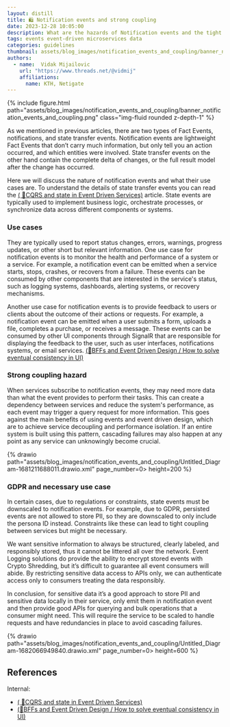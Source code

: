 ```yaml
---
layout: distill
title: 🛍️ Notification events and strong coupling
date: 2023-12-28 10:05:00
description: What are the hazards of Notification events and the tight coupling they create and when should it be used?
tags: events event-driven microservices data
categories: guidelines
thumbnail: assets/blog_images/notification_events_and_coupling/banner_notification_events_and_coupling.png
authors:
  - name:  Vidak Mijailovic
    url: "https://www.threads.net/@vidmij" 
    affiliations:
      name: KTH, Netigate
---
```


{% include figure.html path="assets/blog_images/notification_events_and_coupling/banner_notification_events_and_coupling.png" class="img-fluid rounded z-depth-1" %}

As we mentioned in previous articles, there are two types of Fact Events, notifications, and state transfer events. Notification events are lightweight Fact Events that don’t carry much information, but only tell you an action occurred, and which entities were involved. State transfer events on the other hand contain the complete delta of changes, or the full result model after the change has occurred. 

Here we will discuss the nature of notification events and what their use cases are. To understand the details of state transfer events you can read the [( :flags:CQRS and state in Event Driven Services)](/blog/2023/cqrs_and_state/) article. State events are typically used to implement business logic, orchestrate processes, or synchronize data across different components or systems.

### Use cases
They are typically used to report status changes, errors, warnings, progress updates, or other short but relevant information.  One use case for notification events is to monitor the health and performance of a system or a service. For example, a notification event can be emitted when a service starts, stops, crashes, or recovers from a failure. These events can be consumed by other components that are interested in the service's status, such as logging systems, dashboards, alerting systems, or recovery mechanisms.

Another use case for notification events is to provide feedback to users or clients about the outcome of their actions or requests. For example, a notification event can be emitted when a user submits a form, uploads a file, completes a purchase, or receives a message. These events can be consumed by other UI components through SignalR that are responsible for displaying the feedback to the user, such as user interfaces, notifications systems, or email services. [(:satellite:BFFs and Event Driven Design / How to solve eventual consistency in UI)](/blog/2023/bffs_and_event_driven/#how-to-solve-eventual-consistency-in-ui)

### Strong coupling hazard
When services subscribe to notification events, they may need more data than what the event provides to perform their tasks. This can create a dependency between services and reduce the system's performance, as each event may trigger a query request for more information. This goes against the main benefits of using events and event driven design, which are to achieve service decoupling and performance isolation. If an entire system is built using this pattern, cascading failures may also happen at any point as any service can unknowingly become crucial.

{% drawio path="assets/blog_images/notification_events_and_coupling/Untitled_Diagram-1681211688011.drawio.xml" page_number=0> height=200 %}

### GDPR and necessary use case
In certain cases, due to regulations or constraints, state events must be downscaled to notification events. For example, due to GDPR, persisted events are not allowed to store PII, so they are downscaled to only include the persona ID instead. Constraints like these can lead to tight coupling between services but might be necessary.

We want sensitive information to always be structured, clearly labeled, and responsibly stored, thus it cannot be littered all over the network. Event Logging solutions do provide the ability to encrypt stored events with Crypto Shredding, but it’s difficult to guarantee all event consumers will abide. By restricting sensitive data access to APIs only, we can authenticate access only to consumers treating the data responsibly. 

In conclusion, for sensitive data it’s a good approach to store PII and sensitive data locally in their service, only emit them in notification event and then provide good APIs for querying and bulk operations that a consumer might need. This will require the service to be scaled to handle requests and have redundancies in place to avoid cascading failures.

{% drawio path="assets/blog_images/notification_events_and_coupling/Untitled_Diagram-1682066949840.drawio.xml" page_number=0> height=600 %}

## References

Internal:

* [( :flags:CQRS and state in Event Driven Services)](/blog/2023/cqrs_and_state/)
* [(:satellite:BFFs and Event Driven Design / How to solve eventual consistency in UI)](/blog/2023/bffs_and_event_driven/#how-to-solve-eventual-consistency-in-ui)

